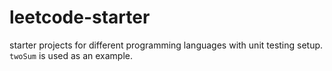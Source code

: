 # leetcode-starter

starter projects for different programming languages with unit testing setup. `twoSum` is used as an example. 
